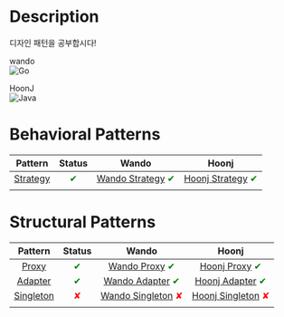 # Description
디자인 패턴을 공부합시다!

wando <br>
![Go](https://shields.io/badge/go-black?logo=go&style=for-the-badge%22)

HoonJ <br>
![Java](https://shields.io/badge/Java-007396?style=for-the-badge%22)  

# Behavioral Patterns
|Pattern|Status|Wando|Hoonj|
|:-------:|:------:|:-----------:|:-----------:|
|[Strategy](https://github.com/EverySDAD/design-pattern/tree/main/behavioral/strategy)|<span style="color:green">✔</span>|[Wando Strategy](https://github.com/EverySDAD/design-pattern/tree/main/behavioral/strategy/wando) <span style="color:green">✔</span>|[Hoonj Strategy](https://github.com/EverySDAD/design-pattern/tree/main/behavioral/strategy/hoonj) <span style="color:green">✔</span>|
|||||

# Structural Patterns
|Pattern|Status|Wando|Hoonj|
|:-------:|:------:|:-----------:|:-----------:|
| [Proxy](https://github.com/EverySDAD/design-pattern/tree/main/structural/proxy) | <span style="color:green">✔</span> |[Wando Proxy](https://github.com/EverySDAD/design-pattern/tree/main/structural/proxy/wando) <span style="color:green">✔</span>|[Hoonj Proxy](https://github.com/EverySDAD/design-pattern/tree/main/structural/proxy/hoonj) <span style="color:green">✔</span> |
| [Adapter](https://github.com/EverySDAD/design-pattern/tree/main/structural/adapter) | <span style="color:green">✔</span> |[Wando Adapter](https://github.com/EverySDAD/design-pattern/tree/main/structural/adapter/wando) <span style="color:green">✔</span>|[Hoonj Adapter](https://github.com/EverySDAD/design-pattern/tree/main/structural/adapter/hoonj) <span style="color:green">✔</span> |
| [Singleton](https://github.com/EverySDAD/design-pattern/tree/main/creational/singleton) | <span style="color:red">✘</span> |[Wando Singleton](https://github.com/EverySDAD/design-pattern/tree/main/creational/singleton/wando) <span style="color:red">✘</span>|[Hoonj Singleton](https://github.com/EverySDAD/design-pattern/tree/main/creational/singleton/hoonj) <span style="color:red">✘</span> |
|||||

